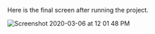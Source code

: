 Here is the final screen after running the project.

![Screenshot 2020-03-06 at 12 01 48 PM](https://user-images.githubusercontent.com/27955299/76058668-0c5dc000-5fa3-11ea-9083-38c1710c5ff7.png)
